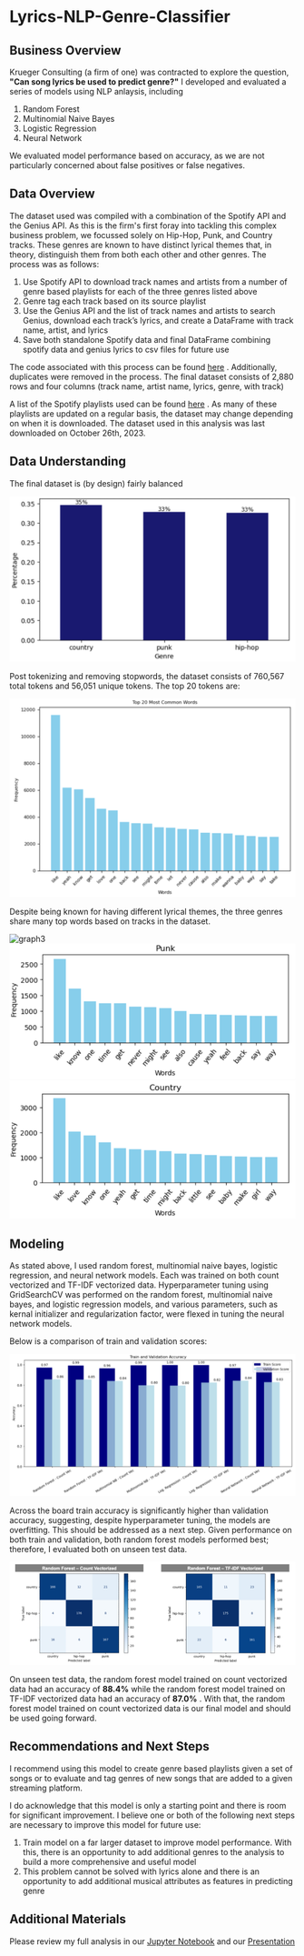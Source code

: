 # Lyrics-NLP-Genre-Classifier

## Business Overview
Krueger Consulting (a firm of one) was contracted to explore the question, **"Can song lyrics be used to predict genre?"** I developed and evaluated a series of models using NLP anlaysis, including
1. Random Forest
2. Multinomial Naive Bayes
3. Logistic Regression
4. Neural Network

We evaluated model performance based on accuracy, as we are not particularly concerned about false positives or false negatives.

## Data Overview
The dataset used was compiled with a combination of the Spotify API and the Genius API. As this is the firm's first foray into tackling this complex business problem, we focussed solely on Hip-Hop, Punk, and Country tracks. These genres are known to have distinct lyrical themes that, in theory, distinguish them from both each other and other genres. The process was as follows:
1. Use Spotify API to download track names and artists from a number of genre based playlists for each of the three genres listed above
2. Genre tag each track based on its source playlist
3. Use the Genius API and the list of track names and artists to search Genius, download each track’s lyrics, and create a DataFrame with track name, artist, and lyrics
4. Save both standalone Spotify data and final DataFrame combining spotify data and genius lyrics to csv files for future use

The code associated with this process can be found [here](./Lyrics_Dataset.ipynb) . Additionally, duplicates were removed in the process.
The final dataset consists of 2,880 rows and four columns (track name, artist name, lyrics, genre, with track)

A list of the Spotify playlists used can be found [here](./Spotify_Playlists.txt) . As many of these playlists are updated on a regular basis, the dataset may change depending on when it is downloaded. The dataset used in this analysis was last downloaded on October 26th, 2023.

## Data Understanding
The final dataset is (by design) fairly balanced

![graph1](./images/genresplit.png)

Post tokenizing and removing stopwords, the dataset consists of 760,567 total tokens and 56,051 unique tokens. The top 20 tokens are:

![graph2](./images/top20words.png)

Despite being known for having different lyrical themes, the three genres share many top words based on tracks in the dataset.

![graph3](./images/hihopwords.png)
![graph4](./images/punkwords.png)
![graph5](./images/countrywords.png)

## Modeling
As stated above, I used random forest, multinomial naive bayes, logistic regression, and neural network models. Each was trained on both count vectorized and TF-IDF vectorized data. Hyperparameter tuning using GridSearchCV was performed on the random forest, multinomial naive bayes, and logistic regression models, and various parameters, such as kernal initializer and regularization factor, were flexed in tuning the neural network models.

Below is a comparison of train and validation scores:

![graph6](./images/modelscores.png)

Across the board train accuracy is significantly higher than validation accuracy, suggesting, despite hyperparameter tuning, the models are overfitting. This should be addressed as a next step. Given performance on both train and validation, both random forest models performed best; therefore, I evaluated both on unseen test data.

![graph7](./images/finalmodeleval.png)

On unseen test data, the random forest model trained on count vectorized data had an accuracy of **88.4%** while the random forest model trained on TF-IDF vectorized data had an accuracy of **87.0%** . With that, the random forest model trained on count vectorized data is our final model and should be used going forward.

## Recommendations and Next Steps
I recommend using this model to create genre based playlists given a set of songs or to evaluate and tag genres of new songs that are added to a given streaming platform.

I do acknowledge that this model is only a starting point and there is room for significant improvement. I believe one or both of the following next steps are necessary to improve this model for future use:
1. Train model on a far larger dataset to improve model performance. With this, there is an opportunity to add additional genres to the analysis to build a more comprehensive and useful model
2. This problem cannot be solved with lyrics alone and there is an opportunity to add additional musical attributes as features in predicting genre

## Additional Materials
Please review my full analysis in our [Jupyter Notebook](./NLP_Lyrics_Genre_Classifier.ipynb) and our [Presentation](./Lyrics_NLP_Genre_Classifier_Pres.pdf) 



